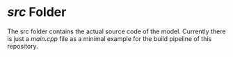 # *src* Folder

The src folder contains the actual source code of the model. Currently there is just a *main.cpp* file as a minimal example for the build pipeline of this repository.